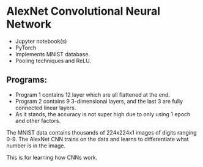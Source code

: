 # AlexNet Convolutional Neural Network
- Jupyter notebook(s)
- PyTorch
- Implements  MNIST database.
- Pooling techniques and ReLU.

## Programs:
- Program 1 contains 12 layer which are all flattened at the end.
- Program 2 contains 9 3-dimensional layers, and the last 3 are fully connected linear layers.
- As it stands, the accuracy is not super high due to only using 1 epoch and other factors.

The MNIST data contains thousands of 224x224x1 images of digits ranging 0-9.
The AlexNet CNN trains on the data and learns to differentiate what number is in the image.



This is for learning how CNNs work.
  
